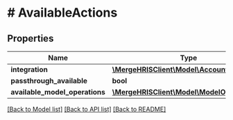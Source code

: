 # # AvailableActions

## Properties

Name | Type | Description | Notes
------------ | ------------- | ------------- | -------------
**integration** | [**\MergeHRISClient\Model\AccountIntegration**](AccountIntegration.md) |  |
**passthrough_available** | **bool** |  |
**available_model_operations** | [**\MergeHRISClient\Model\ModelOperation[]**](ModelOperation.md) |  | [optional]

[[Back to Model list]](../../README.md#models) [[Back to API list]](../../README.md#endpoints) [[Back to README]](../../README.md)
